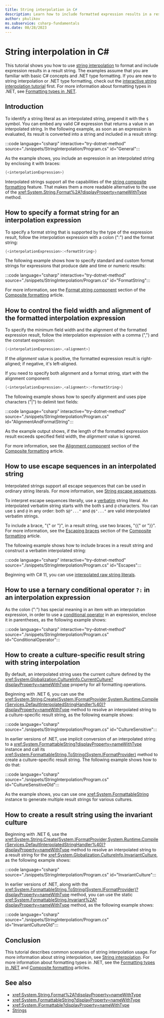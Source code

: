 ```yaml
---
title: String interpolation in C#
description: Learn how to include formatted expression results in a result string in C# with string interpolation.
author: pkulikov
ms.subservice: csharp-fundamentals
ms.date: 08/28/2023
---
```

# String interpolation in C\#

This tutorial shows you how to use [string interpolation](../language-reference/tokens/interpolated.md) to format and include expression results in a result string. The examples assume that you are familiar with basic C# concepts and .NET type formatting. If you are new to string interpolation or .NET type formatting, check out the [interactive string interpolation tutorial](exploration/interpolated-strings.yml) first. For more information about formatting types in .NET, see [Formatting types in .NET](../../standard/base-types/formatting-types.md).

## Introduction

To identify a string literal as an interpolated string, prepend it with the `$` symbol. You can embed any valid C# expression that returns a value in an interpolated string. In the following example, as soon as an expression is evaluated, its result is converted into a string and included in a result string:

:::code language="csharp" interactive="try-dotnet-method" source="./snippets/StringInterpolation/Program.cs" id="General":::

As the example shows, you include an expression in an interpolated string by enclosing it with braces:

```csharp
{<interpolationExpression>}
```

Interpolated strings support all the capabilities of the [string composite formatting](../../standard/base-types/composite-formatting.md) feature. That makes them a more readable alternative to the use of the <xref:System.String.Format%2A?displayProperty=nameWithType> method.

## How to specify a format string for an interpolation expression

To specify a format string that is supported by the type of the expression result, follow the interpolation expression with a colon (":") and the format string:

```csharp
{<interpolationExpression>:<formatString>}
```

The following example shows how to specify standard and custom format strings for expressions that produce date and time or numeric results:

:::code language="csharp" interactive="try-dotnet-method" source="./snippets/StringInterpolation/Program.cs" id="FormatString":::

For more information, see the [Format string component](../../standard/base-types/composite-formatting.md#format-string-component) section of the [Composite formatting](../../standard/base-types/composite-formatting.md) article.

## How to control the field width and alignment of the formatted interpolation expression

To specify the minimum field width and the alignment of the formatted expression result, follow the interpolation expression with a comma (",") and the constant expression:

```csharp
{<interpolationExpression>,<alignment>}
```

If the *alignment* value is positive, the formatted expression result is right-aligned; if negative, it's left-aligned.

If you need to specify both alignment and a format string, start with the alignment component:

```csharp
{<interpolationExpression>,<alignment>:<formatString>}
```

The following example shows how to specify alignment and uses pipe characters ("|") to delimit text fields:

:::code language="csharp" interactive="try-dotnet-method" source="./snippets/StringInterpolation/Program.cs" id="AlignmentAndFormatString":::

As the example output shows, if the length of the formatted expression result exceeds specified field width, the *alignment* value is ignored.

For more information, see the [Alignment component](../../standard/base-types/composite-formatting.md#alignment-component) section of the [Composite formatting](../../standard/base-types/composite-formatting.md) article.

## How to use escape sequences in an interpolated string

Interpolated strings support all escape sequences that can be used in ordinary string literals. For more information, see [String escape sequences](../programming-guide/strings/index.md#string-escape-sequences).

To interpret escape sequences literally, use a [verbatim](../language-reference/tokens/verbatim.md) string literal. An interpolated verbatim string starts with the both `$` and `@` characters. You can use `$` and `@` in any order: both `$@"..."` and `@$"..."` are valid interpolated verbatim strings.

To include a brace, "{" or "}", in a result string, use two braces, "{{" or "}}". For more information, see the [Escaping braces](../../standard/base-types/composite-formatting.md#escaping-braces) section of the [Composite formatting](../../standard/base-types/composite-formatting.md) article.

The following example shows how to include braces in a result string and construct a verbatim interpolated string:

:::code language="csharp" interactive="try-dotnet-method" source="./snippets/StringInterpolation/Program.cs" id="Escapes":::

Beginning with C# 11, you can use [interpolated raw string literals](../language-reference/tokens/interpolated.md#interpolated-raw-string-literals).

## How to use a ternary conditional operator `?:` in an interpolation expression

As the colon (":") has special meaning in an item with an interpolation expression, in order to use a [conditional operator](../language-reference/operators/conditional-operator.md) in an expression, enclose it in parentheses, as the following example shows:

:::code language="csharp" interactive="try-dotnet-method" source="./snippets/StringInterpolation/Program.cs" id="ConditionalOperator":::

## How to create a culture-specific result string with string interpolation

By default, an interpolated string uses the current culture defined by the <xref:System.Globalization.CultureInfo.CurrentCulture?displayProperty=nameWithType> property for all formatting operations.

Beginning with .NET 6, you can use the <xref:System.String.Create(System.IFormatProvider,System.Runtime.CompilerServices.DefaultInterpolatedStringHandler%40)?displayProperty=nameWithType> method to resolve an interpolated string to a culture-specific result string, as the following example shows:

:::code language="csharp" source="./snippets/StringInterpolation/Program.cs" id="CultureSensitive":::

In earlier versions of .NET, use implicit conversion of an interpolated string to a <xref:System.FormattableString?displayProperty=nameWithType> instance and call its <xref:System.FormattableString.ToString(System.IFormatProvider)> method to create a culture-specific result string. The following example shows how to do that:

:::code language="csharp" source="./snippets/StringInterpolation/Program.cs" id="CultureSensitiveOld":::

As the example shows, you can use one <xref:System.FormattableString> instance to generate multiple result strings for various cultures.

## How to create a result string using the invariant culture

Beginning with .NET 6, use the <xref:System.String.Create(System.IFormatProvider,System.Runtime.CompilerServices.DefaultInterpolatedStringHandler%40)?displayProperty=nameWithType> method to resolve an interpolated string to a result string for the <xref:System.Globalization.CultureInfo.InvariantCulture>, as the following example shows:

:::code language="csharp" source="./snippets/StringInterpolation/Program.cs" id="InvariantCulture":::

In earlier versions of .NET, along with the <xref:System.FormattableString.ToString(System.IFormatProvider)?displayProperty=nameWithType> method, you can use the static <xref:System.FormattableString.Invariant%2A?displayProperty=nameWithType> method, as the following example shows:

:::code language="csharp" source="./snippets/StringInterpolation/Program.cs" id="InvariantCultureOld":::

## Conclusion

This tutorial describes common scenarios of string interpolation usage. For more information about string interpolation, see [String interpolation](../language-reference/tokens/interpolated.md). For more information about formatting types in .NET, see the [Formatting types in .NET](../../standard/base-types/formatting-types.md) and [Composite formatting](../../standard/base-types/composite-formatting.md) articles.

## See also

- <xref:System.String.Format%2A?displayProperty=nameWithType>
- <xref:System.FormattableString?displayProperty=nameWithType>
- <xref:System.IFormattable?displayProperty=nameWithType>
- [Strings](../programming-guide/strings/index.md)
